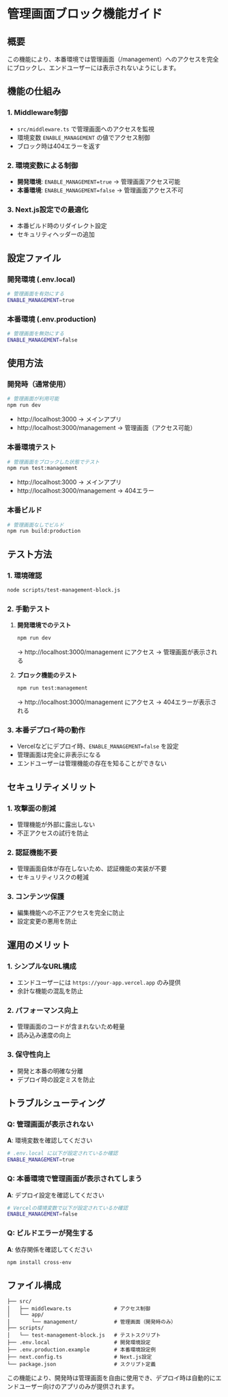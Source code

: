 # 管理画面ブロック機能ガイド

## 概要

この機能により、本番環境では管理画面（/management）へのアクセスを完全にブロックし、エンドユーザーには表示されないようにします。

## 機能の仕組み

### 1. Middleware制御
- `src/middleware.ts` で管理画面へのアクセスを監視
- 環境変数 `ENABLE_MANAGEMENT` の値でアクセス制御
- ブロック時は404エラーを返す

### 2. 環境変数による制御
- **開発環境**: `ENABLE_MANAGEMENT=true` → 管理画面アクセス可能
- **本番環境**: `ENABLE_MANAGEMENT=false` → 管理画面アクセス不可

### 3. Next.js設定での最適化
- 本番ビルド時のリダイレクト設定
- セキュリティヘッダーの追加

## 設定ファイル

### 開発環境 (.env.local)
```bash
# 管理画面を有効にする
ENABLE_MANAGEMENT=true
```

### 本番環境 (.env.production)
```bash
# 管理画面を無効にする
ENABLE_MANAGEMENT=false
```

## 使用方法

### 開発時（通常使用）
```bash
# 管理画面が利用可能
npm run dev
```
- http://localhost:3000 → メインアプリ
- http://localhost:3000/management → 管理画面（アクセス可能）

### 本番環境テスト
```bash
# 管理画面をブロックした状態でテスト
npm run test:management
```
- http://localhost:3000 → メインアプリ
- http://localhost:3000/management → 404エラー

### 本番ビルド
```bash
# 管理画面なしでビルド
npm run build:production
```

## テスト方法

### 1. 環境確認
```bash
node scripts/test-management-block.js
```

### 2. 手動テスト
1. **開発環境でのテスト**
   ```bash
   npm run dev
   ```
   → http://localhost:3000/management にアクセス → 管理画面が表示される

2. **ブロック機能のテスト**
   ```bash
   npm run test:management
   ```
   → http://localhost:3000/management にアクセス → 404エラーが表示される

### 3. 本番デプロイ時の動作
- Vercelなどにデプロイ時、`ENABLE_MANAGEMENT=false` を設定
- 管理画面は完全に非表示になる
- エンドユーザーは管理機能の存在を知ることができない

## セキュリティメリット

### 1. 攻撃面の削減
- 管理機能が外部に露出しない
- 不正アクセスの試行を防止

### 2. 認証機能不要
- 管理画面自体が存在しないため、認証機能の実装が不要
- セキュリティリスクの軽減

### 3. コンテンツ保護
- 編集機能への不正アクセスを完全に防止
- 設定変更の悪用を防止

## 運用のメリット

### 1. シンプルなURL構成
- エンドユーザーには `https://your-app.vercel.app` のみ提供
- 余計な機能の混乱を防止

### 2. パフォーマンス向上
- 管理画面のコードが含まれないため軽量
- 読み込み速度の向上

### 3. 保守性向上
- 開発と本番の明確な分離
- デプロイ時の設定ミスを防止

## トラブルシューティング

### Q: 管理画面が表示されない
**A**: 環境変数を確認してください
```bash
# .env.local に以下が設定されているか確認
ENABLE_MANAGEMENT=true
```

### Q: 本番環境で管理画面が表示されてしまう
**A**: デプロイ設定を確認してください
```bash
# Vercelの環境変数で以下が設定されているか確認
ENABLE_MANAGEMENT=false
```

### Q: ビルドエラーが発生する
**A**: 依存関係を確認してください
```bash
npm install cross-env
```

## ファイル構成

```
├── src/
│   ├── middleware.ts              # アクセス制御
│   └── app/
│       └── management/            # 管理画面（開発時のみ）
├── scripts/
│   └── test-management-block.js   # テストスクリプト
├── .env.local                     # 開発環境設定
├── .env.production.example        # 本番環境設定例
├── next.config.ts                 # Next.js設定
└── package.json                   # スクリプト定義
```

この機能により、開発時は管理画面を自由に使用でき、デプロイ時は自動的にエンドユーザー向けのアプリのみが提供されます。